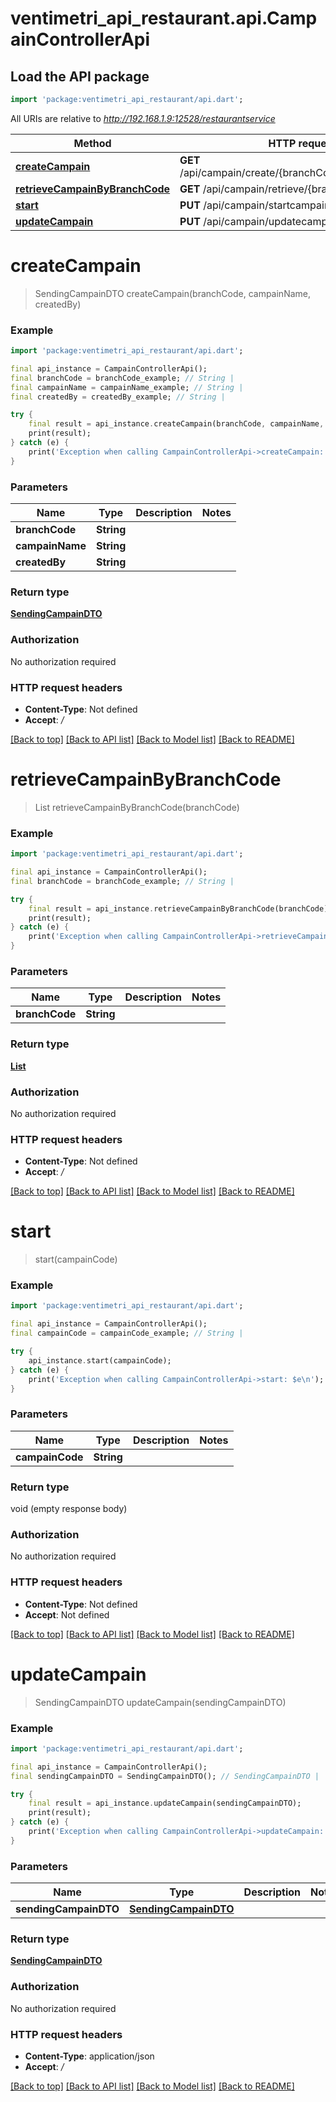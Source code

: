# ventimetri_api_restaurant.api.CampainControllerApi

## Load the API package
```dart
import 'package:ventimetri_api_restaurant/api.dart';
```

All URIs are relative to *http://192.168.1.9:12528/restaurantservice*

Method | HTTP request | Description
------------- | ------------- | -------------
[**createCampain**](CampainControllerApi.md#createcampain) | **GET** /api/campain/create/{branchCode}/{campainName} | 
[**retrieveCampainByBranchCode**](CampainControllerApi.md#retrievecampainbybranchcode) | **GET** /api/campain/retrieve/{branchCode} | 
[**start**](CampainControllerApi.md#start) | **PUT** /api/campain/startcampain/{campainCode} | 
[**updateCampain**](CampainControllerApi.md#updatecampain) | **PUT** /api/campain/updatecampain | 


# **createCampain**
> SendingCampainDTO createCampain(branchCode, campainName, createdBy)



### Example
```dart
import 'package:ventimetri_api_restaurant/api.dart';

final api_instance = CampainControllerApi();
final branchCode = branchCode_example; // String | 
final campainName = campainName_example; // String | 
final createdBy = createdBy_example; // String | 

try {
    final result = api_instance.createCampain(branchCode, campainName, createdBy);
    print(result);
} catch (e) {
    print('Exception when calling CampainControllerApi->createCampain: $e\n');
}
```

### Parameters

Name | Type | Description  | Notes
------------- | ------------- | ------------- | -------------
 **branchCode** | **String**|  | 
 **campainName** | **String**|  | 
 **createdBy** | **String**|  | 

### Return type

[**SendingCampainDTO**](SendingCampainDTO.md)

### Authorization

No authorization required

### HTTP request headers

 - **Content-Type**: Not defined
 - **Accept**: */*

[[Back to top]](#) [[Back to API list]](../README.md#documentation-for-api-endpoints) [[Back to Model list]](../README.md#documentation-for-models) [[Back to README]](../README.md)

# **retrieveCampainByBranchCode**
> List<SendingCampainDTO> retrieveCampainByBranchCode(branchCode)



### Example
```dart
import 'package:ventimetri_api_restaurant/api.dart';

final api_instance = CampainControllerApi();
final branchCode = branchCode_example; // String | 

try {
    final result = api_instance.retrieveCampainByBranchCode(branchCode);
    print(result);
} catch (e) {
    print('Exception when calling CampainControllerApi->retrieveCampainByBranchCode: $e\n');
}
```

### Parameters

Name | Type | Description  | Notes
------------- | ------------- | ------------- | -------------
 **branchCode** | **String**|  | 

### Return type

[**List<SendingCampainDTO>**](SendingCampainDTO.md)

### Authorization

No authorization required

### HTTP request headers

 - **Content-Type**: Not defined
 - **Accept**: */*

[[Back to top]](#) [[Back to API list]](../README.md#documentation-for-api-endpoints) [[Back to Model list]](../README.md#documentation-for-models) [[Back to README]](../README.md)

# **start**
> start(campainCode)



### Example
```dart
import 'package:ventimetri_api_restaurant/api.dart';

final api_instance = CampainControllerApi();
final campainCode = campainCode_example; // String | 

try {
    api_instance.start(campainCode);
} catch (e) {
    print('Exception when calling CampainControllerApi->start: $e\n');
}
```

### Parameters

Name | Type | Description  | Notes
------------- | ------------- | ------------- | -------------
 **campainCode** | **String**|  | 

### Return type

void (empty response body)

### Authorization

No authorization required

### HTTP request headers

 - **Content-Type**: Not defined
 - **Accept**: Not defined

[[Back to top]](#) [[Back to API list]](../README.md#documentation-for-api-endpoints) [[Back to Model list]](../README.md#documentation-for-models) [[Back to README]](../README.md)

# **updateCampain**
> SendingCampainDTO updateCampain(sendingCampainDTO)



### Example
```dart
import 'package:ventimetri_api_restaurant/api.dart';

final api_instance = CampainControllerApi();
final sendingCampainDTO = SendingCampainDTO(); // SendingCampainDTO | 

try {
    final result = api_instance.updateCampain(sendingCampainDTO);
    print(result);
} catch (e) {
    print('Exception when calling CampainControllerApi->updateCampain: $e\n');
}
```

### Parameters

Name | Type | Description  | Notes
------------- | ------------- | ------------- | -------------
 **sendingCampainDTO** | [**SendingCampainDTO**](SendingCampainDTO.md)|  | 

### Return type

[**SendingCampainDTO**](SendingCampainDTO.md)

### Authorization

No authorization required

### HTTP request headers

 - **Content-Type**: application/json
 - **Accept**: */*

[[Back to top]](#) [[Back to API list]](../README.md#documentation-for-api-endpoints) [[Back to Model list]](../README.md#documentation-for-models) [[Back to README]](../README.md)

